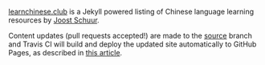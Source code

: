 [learnchinese.club](http://learnchinese.club) is a Jekyll powered listing of Chinese language learning resources by [Joost Schuur](https://twitter.com/joostschuur).

Content updates (pull requests accepted!) are made to the [source](https://github.com/jschuur/learnchinese.github.io/tree/source) branch and Travis CI will build and deploy the updated site automatically to GitHub Pages, as described in [this article](http://tronroy.com/2017/09/09/deploying_a_jekyll_site_on_github_pages_with_travis_ci/).
